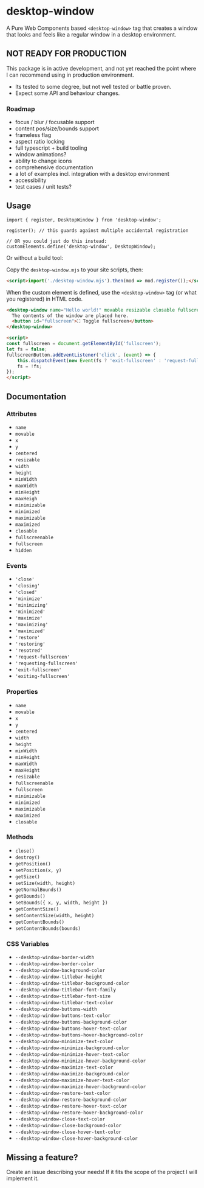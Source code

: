 # desktop-window

A Pure Web Components based `<desktop-window>` tag that creates a window that looks and feels like a regular window in a desktop environment.

## NOT READY FOR PRODUCTION

This package is in active development, and not yet reached the point where I can recommend using in production environment.

- Its tested to some degree, but not well tested or battle proven.
- Expect some API and behaviour changes.

### Roadmap

- focus / blur / focusable support
- content pos/size/bounds support
- frameless flag
- aspect ratio locking
- full typescript + build tooling
- window animations?
- ability to change icons
- comprehensive documentation
- a lot of examples incl. integration with a desktop environment
- accessibility
- test cases / unit tests?

## Usage

```
import { register, DesktopWindow } from 'desktop-window';

register(); // this guards against multiple accidental registration

// OR you could just do this instead:
customElements.define('desktop-window', DesktopWindow);
```

Or without a build tool:

Copy the `desktop-window.mjs` to your site scripts, then:

```html
<script>import('./desktop-window.mjs').then(mod => mod.register());</script>
```

When the custom element is defined, use the `<desktop-window>` tag (or what you registered) in HTML code.

```html
<desktop-window name="Hello world!" movable resizable closable fullscreenable minimizable maximizable centered>
  The contents of the window are placed here.
  <button id="fullscreen">⛶ Toggle fullscreen</button>
</desktop-window>

<script>
const fullscreen = document.getElementById('fullscreen');
let fs = false;
fullscreenButton.addEventListener('click', (event) => {
    this.dispatchEvent(new Event(fs ? 'exit-fullscreen' : 'request-fullscreen', { bubbles: true }));
    fs = !fs;
});
</script>
```

## Documentation

### Attributes

- `name`
- `movable`
- `x`
- `y`
- `centered`
- `resizable`
- `width`
- `height`
- `minWidth`
- `maxWidth`
- `minHeight`
- `maxHeigh`
- `minimizable`
- `minimized`
- `maximizable`
- `maximized`
- `closable`
- `fullscreenable`
- `fullscreen`
- `hidden`

### Events

- `'close'`
- `'closing'`
- `'closed'`
- `'minimize'`
- `'minimizing'`
- `'minimized'`
- `'maximize'`
- `'maximizing'`
- `'maximized'`
- `'restore'`
- `'restoring'`
- `'resotred'`
- `'request-fullscreen'`
- `'requesting-fullscreen'`
- `'exit-fullscreen'`
- `'exiting-fullscreen'`

### Properties

- `name`
- `movable`
- `x`
- `y`
- `centered`
- `width`
- `height`
- `minWidth`
- `minHeight`
- `maxWidth`
- `maxHeight`
- `resizable`
- `fullscreenable`
- `fullscreen`
- `minimizable`
- `minimized`
- `maximizable`
- `maximized`
- `closable`

### Methods

- `close()`
- `destroy()`
- `getPosition()`
- `setPosition(x, y)`
- `getSize()`
- `setSize(width, height)`
- `getNormalBounds()`
- `getBounds()`
- `setBounds({ x, y, width, height })`
- `getContentSize()`
- `setContentSize(width, height)`
- `getContentBounds()`
- `setContentBounds(bounds)`

### CSS Variables

- `--desktop-window-border-width`
- `--desktop-window-border-color`
- `--desktop-window-background-color`
- `--desktop-window-titlebar-height`
- `--desktop-window-titlebar-background-color`
- `--desktop-window-titlebar-font-family`
- `--desktop-window-titlebar-font-size`
- `--desktop-window-titlebar-text-color`
- `--desktop-window-buttons-width`
- `--desktop-window-buttons-text-color`
- `--desktop-window-buttons-background-color`
- `--desktop-window-buttons-hover-text-color`
- `--desktop-window-buttons-hover-background-color`
- `--desktop-window-minimize-text-color`
- `--desktop-window-minimize-background-color`
- `--desktop-window-minimize-hover-text-color`
- `--desktop-window-minimize-hover-background-color`
- `--desktop-window-maximize-text-color`
- `--desktop-window-maximize-background-color`
- `--desktop-window-maximize-hover-text-color`
- `--desktop-window-maximize-hover-background-color`
- `--desktop-window-restore-text-color`
- `--desktop-window-restore-background-color`
- `--desktop-window-restore-hover-text-color`
- `--desktop-window-restore-hover-background-color`
- `--desktop-window-close-text-color`
- `--desktop-window-close-background-color`
- `--desktop-window-close-hover-text-color`
- `--desktop-window-close-hover-background-color`

## Missing a feature?
Create an issue describing your needs!
If it fits the scope of the project I will implement it.
